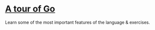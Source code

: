 # [A tour of Go](https://go.dev/tour/list)

Learn some of the most important features of the language & exercises.
